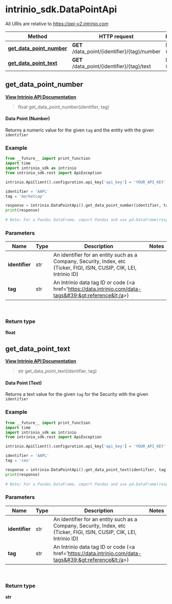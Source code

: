 # intrinio_sdk.DataPointApi

All URIs are relative to *https://api-v2.intrinio.com*

Method | HTTP request | Description
------------- | ------------- | -------------
[**get_data_point_number**](DataPointApi.md#get_data_point_number) | **GET** /data_point/{identifier}/{tag}/number | Data Point (Number)
[**get_data_point_text**](DataPointApi.md#get_data_point_text) | **GET** /data_point/{identifier}/{tag}/text | Data Point (Text)



[//]: # (START_OPERATION)

[//]: # (CLASS:DataPointApi)

[//]: # (METHOD:get_data_point_number)

[//]: # (RETURN_TYPE:float)

[//]: # (RETURN_TYPE_KIND:primitive)

[//]: # (RETURN_TYPE_DOC:)

[//]: # (OPERATION:get_data_point_number_v2)

[//]: # (ENDPOINT:/data_point/{identifier}/{tag}/number)

[//]: # (DOCUMENT_LINK:DataPointApi.md#get_data_point_number)

## **get_data_point_number**

[**View Intrinio API Documentation**](https://docs.intrinio.com/documentation/python/get_data_point_number_v2)

[//]: # (START_OVERVIEW)

> float get_data_point_number(identifier, tag)

#### Data Point (Number)


Returns a numeric value for the given `tag` and the entity with the given `identifier`

[//]: # (END_OVERVIEW)

### Example
[//]: # (START_CODE_EXAMPLE)

```python
from __future__ import print_function
import time
import intrinio_sdk as intrinio
from intrinio_sdk.rest import ApiException

intrinio.ApiClient().configuration.api_key['api_key'] = 'YOUR_API_KEY'

identifier = 'AAPL'
tag = 'marketcap'

response = intrinio.DataPointApi().get_data_point_number(identifier, tag)
print(response)
    
# Note: For a Pandas DataFrame, import Pandas and use pd.DataFrame(response.property_name_dict) 
```
[//]: # (END_CODE_EXAMPLE)

[//]: # (START_DEFINITION)

### Parameters

[//]: # (START_PARAMETERS)


Name | Type | Description  | Notes
------------- | ------------- | ------------- | -------------
 **identifier** | str| An identifier for an entity such as a Company, Security, Index, etc (Ticker, FIGI, ISIN, CUSIP, CIK, LEI, Intrinio ID) |   &nbsp;
 **tag** | str| An Intrinio data tag ID or code (&lt;a href&#x3D;&#39;https://data.intrinio.com/data-tags&#39;&gt;reference&lt;/a&gt;) |   &nbsp;
<br/>

[//]: # (END_PARAMETERS)

### Return type

**float**

[//]: # (END_OPERATION)


[//]: # (START_OPERATION)

[//]: # (CLASS:DataPointApi)

[//]: # (METHOD:get_data_point_text)

[//]: # (RETURN_TYPE:str)

[//]: # (RETURN_TYPE_KIND:primitive)

[//]: # (RETURN_TYPE_DOC:)

[//]: # (OPERATION:get_data_point_text_v2)

[//]: # (ENDPOINT:/data_point/{identifier}/{tag}/text)

[//]: # (DOCUMENT_LINK:DataPointApi.md#get_data_point_text)

## **get_data_point_text**

[**View Intrinio API Documentation**](https://docs.intrinio.com/documentation/python/get_data_point_text_v2)

[//]: # (START_OVERVIEW)

> str get_data_point_text(identifier, tag)

#### Data Point (Text)


Returns a text value for the given `tag` for the Security with the given `identifier`

[//]: # (END_OVERVIEW)

### Example
[//]: # (START_CODE_EXAMPLE)

```python
from __future__ import print_function
import time
import intrinio_sdk as intrinio
from intrinio_sdk.rest import ApiException

intrinio.ApiClient().configuration.api_key['api_key'] = 'YOUR_API_KEY'

identifier = 'AAPL'
tag = 'ceo'

response = intrinio.DataPointApi().get_data_point_text(identifier, tag)
print(response)
    
# Note: For a Pandas DataFrame, import Pandas and use pd.DataFrame(response.property_name_dict) 
```
[//]: # (END_CODE_EXAMPLE)

[//]: # (START_DEFINITION)

### Parameters

[//]: # (START_PARAMETERS)


Name | Type | Description  | Notes
------------- | ------------- | ------------- | -------------
 **identifier** | str| An identifier for an entity such as a Company, Security, Index, etc (Ticker, FIGI, ISIN, CUSIP, CIK, LEI, Intrinio ID) |   &nbsp;
 **tag** | str| An Intrinio data tag ID or code (&lt;a href&#x3D;&#39;https://data.intrinio.com/data-tags&#39;&gt;reference&lt;/a&gt;) |   &nbsp;
<br/>

[//]: # (END_PARAMETERS)

### Return type

**str**

[//]: # (END_OPERATION)

